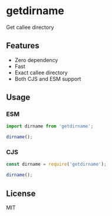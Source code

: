 # getdirname

Get callee directory

## Features

- Zero dependency
- Fast
- Exact callee directory
- Both CJS and ESM support

## Usage

### ESM

```js
import dirname from 'getdirname';

dirname();
```

### CJS

```js
const dirname = require('getdirname');

dirname();
```

## License

MIT
